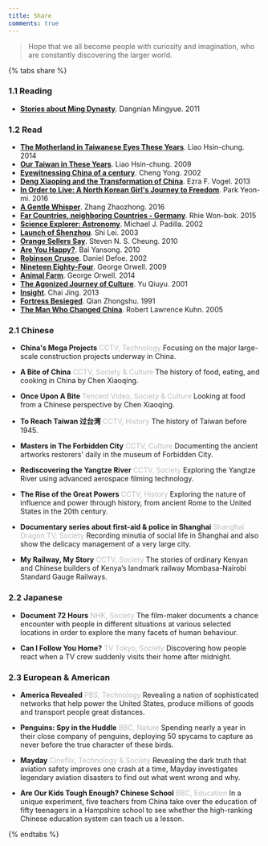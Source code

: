 ```yaml
---
title: Share
comments: true
---
```

> Hope that we all become people with curiosity and imagination, who are constantly discovering the larger world.

{% tabs share %}

<!-- tab Booklist@book -->
### 1.1 Reading
* [**Stories about Ming Dynasty**](https://book.douban.com/subject/6878988/). Dangnian Mingyue. 2011

### 1.2 Read
* [**The Motherland in Taiwanese Eyes These Years**](https://book.douban.com/subject/25864000/). Liao Hsin-chung. 2014
* [**Our Taiwan in These Years**](https://book.douban.com/subject/4113090/). Liao Hsin-chung. 2009
* [**Eyewitnessing China of a century**](https://book.douban.com/subject/2004652/). Cheng Yong. 2002
* [**Deng Xiaoping and the Transformation of China**](https://book.douban.com/subject/20424526/). Ezra F. Vogel. 2013
* [**In Order to Live: A North Korean Girl's Journey to Freedom**](https://book.douban.com/subject/26847432/). Park Yeon-mi. 2016
* [**A Gentle Whisper**](https://book.douban.com/subject/26899255/). Zhang Zhaozhong. 2016
* [**Far Countries, neighboring Countries - Germany**](https://book.douban.com/subject/26285840/). Rhie Won-bok. 2015
* [**Science Explorer: Astronomy**](https://book.douban.com/subject/1526244/). Michael J. Padilla. 2002
* [**Launch of Shenzhou**](https://book.douban.com/subject/1137118/). Shi Lei. 2003
* [**Orange Sellers Say**](https://book.douban.com/subject/4238941/). Steven N. S. Cheung. 2010
* [**Are You Happy?**](https://book.douban.com/subject/5252677/). Bai Yansong. 2010
* [**Robinson Crusoe**](https://book.douban.com/subject/1016003/). Daniel Defoe. 2002
* [**Nineteen Eighty-Four**](https://book.douban.com/subject/3815131/). George Orwell. 2009
* [**Animal Farm**](https://book.douban.com/subject/26371139/). George Orwell. 2014
* [**The Agonized Journey of Culture**](https://book.douban.com/subject/1050339/). Yu Qiuyu. 2001
* [**Insight**](https://book.douban.com/subject/20427187/). Chai Jing. 2013
* [**Fortress Besieged**](https://book.douban.com/subject/1008145/). Qian Zhongshu. 1991
* [**The Man Who Changed China**](https://book.douban.com/subject/1258378/). Robert Lawrence Kuhn. 2005
<!-- endtab -->

<!-- tab Documentary@video-camera -->
### 2.1 Chinese
* **China's Mega Projects** <font color=#bbb>CCTV, Technology</font>
Focusing on the major large-scale construction projects underway in China.

* **A Bite of China** <font color=#bbb>CCTV, Society & Culture</font>
The history of food, eating, and cooking in China by Chen Xiaoqing.

* **Once Upon A Bite** <font color=#bbb>Tencent Video, Society & Culture</font>
Looking at food from a Chinese perspective by Chen Xiaoqing.

* **To Reach Taiwan 过台湾** <font color=#bbb>CCTV, History</font>
The history of Taiwan before 1945.

* **Masters in The Forbidden City** <font color=#bbb>CCTV, Culture</font>
Documenting the ancient artworks restorers' daily in the museum of Forbidden City.

* **Rediscovering the Yangtze River** <font color=#bbb>CCTV, Society</font>
Exploring the Yangtze River using advanced aerospace filming technology.

* **The Rise of the Great Powers** <font color=#bbb>CCTV, History</font>
Exploring the nature of influence and power through history, from ancient Rome to the United States in the 20th century.

* **Documentary series about first-aid & police in Shanghai** <font color=#bbb>Shanghai Dragon TV, Society</font>
Recording minutia of social life in Shanghai and also show the delicacy management of a very large city.

* **My Railway, My Story** <font color=#bbb>CCTV, Society</font>
The stories of ordinary Kenyan and Chinese builders of Kenya’s landmark railway Mombasa-Nairobi Standard Gauge Railways.

### 2.2 Japanese
* **Document 72 Hours** <font color=#bbb>NHK, Society</font>
The film-maker documents a chance encounter with people in different situations at various selected locations in order to explore the many facets of human behaviour.

* **Can I Follow You Home?** <font color=#bbb>TV Tokyo, Society</font>
Discovering how people react when a TV crew suddenly visits their home after midnight.

### 2.3 European & American
* **America Revealed** <font color=#bbb>PBS, Technology</font>
Revealing a nation of sophisticated networks that help power the United States, produce millions of goods and transport people great distances.

* **Penguins: Spy in the Huddle** <font color=#bbb>BBC, Nature</font>
Spending nearly a year in their close company of penguins, deploying 50 spycams to capture as never before the true character of these birds.

* **Mayday** <font color=#bbb>Cineflix, Technology & Society</font>
Revealing the dark truth that aviation safety improves one crash at a time, Mayday investigates legendary aviation disasters to find out what went wrong and why.

* **Are Our Kids Tough Enough? Chinese School** <font color=#bbb>BBC, Education</font>
In a unique experiment, five teachers from China take over the education of fifty teenagers in a Hampshire school to see whether the high-ranking Chinese education system can teach us a lesson.
<!-- endtab -->

{% endtabs %}
